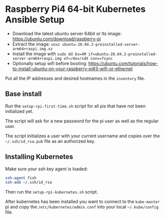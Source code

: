 # Raspberry Pi4 64-bit Kubernetes Ansible Setup

- Download the latest ubuntu server 64bit or lts image: https://ubuntu.com/download/raspberry-pi
- Extract the image: `unxz ubuntu-20.04.2-preinstalled-server-arm64+raspi.img.xz`
- Install the image with `sudo dd bs=4M if=ubuntu-20.04.2-preinstalled-server-arm64+raspi.img of=/dev/sdX conv=fsync`
- Optionally setup wifi before booting: https://ubuntu.com/tutorials/how-to-install-ubuntu-on-your-raspberry-pi#3-wifi-or-ethernet

Put all the IP addresses and desired hostnames in the `inventory` file.

## Base install

Run the `setup-rpi-first-time.sh` script for all pis that have not been initialized yet.

The script will ask for a new password for the pi user as well as the regular user.

The script initializes a user with your current username and copies over the `~/.ssh/id_rsa.pub` file as an authorized key.

## Installing Kubernetes

Make sure your ssh key agent is loaded:
```bash
ssh-agent fish
ssh-add ~/.ssh/id_rsa
```

Then run the `setup-rpi-kubernetes.sh` script.

After kubernetes has been installed you want to connect to the `kube-master` pi and copy the `/etc/kubernetes/admin.conf` into your local `~/.kube/config` file.